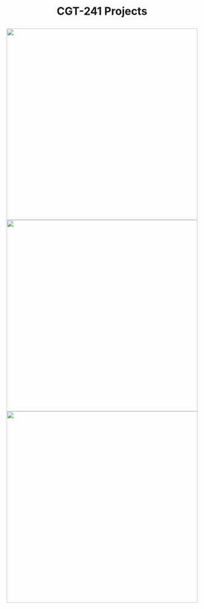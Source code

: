 # 
<H1><p align="center"> CGT-241 Projects</p></H1>

<p align="center">
  <img src="https://github.com/disha101003/CGT-241/assets/111421981/b97b9171-3c9c-4a32-83eb-035df183e9c0" width="500">
  <img src="https://github.com/disha101003/CGT-241/assets/111421981/5cf8892b-86df-49b1-acb5-1018346d072b" width="500">
  <img src="https://github.com/disha101003/CGT-241/assets/111421981/8093b93c-3b56-4302-879b-14e7c67920ef" width="500">
</p>
